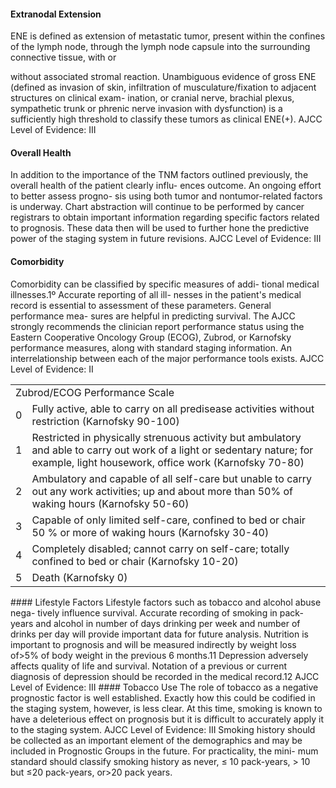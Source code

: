 #### Extranodal Extension  
ENE is defined as extension of metastatic tumor, present
within the confines of the lymph node, through the lymph
node capsule into the surrounding connective tissue, with or  
<!-- PageBreak -->  
<!-- PageNumber="99" -->
<!-- PageHeader="8 Major Salivary Glands" -->  
without associated stromal reaction. Unambiguous evidence
of gross ENE (defined as invasion of skin, infiltration of
musculature/fixation to adjacent structures on clinical exam-
ination, or cranial nerve, brachial plexus, sympathetic trunk
or phrenic nerve invasion with dysfunction) is a sufficiently
high threshold to classify these tumors as clinical ENE(+).
AJCC Level of Evidence: III  
#### Overall Health  
In addition to the importance of the TNM factors outlined
previously, the overall health of the patient clearly influ-
ences outcome. An ongoing effort to better assess progno-
sis using both tumor and nontumor-related factors is
underway. Chart abstraction will continue to be performed
by cancer registrars to obtain important information
regarding specific factors related to prognosis. These data
then will be used to further hone the predictive power of
the staging system in future revisions. AJCC Level of
Evidence: III  
#### Comorbidity  
Comorbidity can be classified by specific measures of addi-
tional medical illnesses.1º Accurate reporting of all ill-
nesses in the patient's medical record is essential to
assessment of these parameters. General performance mea-
sures are helpful in predicting survival. The AJCC strongly
recommends the clinician report performance status using
the Eastern Cooperative Oncology Group (ECOG), Zubrod,
or Karnofsky performance measures, along with standard
staging information. An interrelationship between each of
the major performance tools exists. AJCC Level of
Evidence: II  
<table>
<tr>
<td colspan="2">Zubrod/ECOG Performance Scale</td>
</tr>
<tr>
<td>0</td>
<td>Fully active, able to carry on all predisease activities without restriction (Karnofsky 90-100)</td>
</tr>
<tr>
<td>1</td>
<td>Restricted in physically strenuous activity but ambulatory and able to carry out work of a light or sedentary nature; for example, light housework, office work (Karnofsky 70-80)</td>
</tr>
<tr>
<td>2</td>
<td>Ambulatory and capable of all self-care but unable to carry out any work activities; up and about more than 50% of waking hours (Karnofsky 50-60)</td>
</tr>
<tr>
<td>3</td>
<td>Capable of only limited self-care, confined to bed or chair 50 % or more of waking hours (Karnofsky 30-40)</td>
</tr>
<tr>
<td>4</td>
<td>Completely disabled; cannot carry on self-care; totally confined to bed or chair (Karnofsky 10-20)</td>
</tr>
<tr>
<td>5</td>
<td>Death (Karnofsky 0)</td>
</tr>
</table>  
#### Lifestyle Factors  
Lifestyle factors such as tobacco and alcohol abuse nega-
tively influence survival. Accurate recording of smoking in
pack-years and alcohol in number of days drinking per week
and number of drinks per day will provide important data for
future analysis. Nutrition is important to prognosis and will
be measured indirectly by weight loss of>5% of body  
weight in the previous 6 months.11 Depression adversely
affects quality of life and survival. Notation of a previous or
current diagnosis of depression should be recorded in the
medical record.12 AJCC Level of Evidence: III  
#### Tobacco Use  
The role of tobacco as a negative prognostic factor is well
established. Exactly how this could be codified in the staging
system, however, is less clear. At this time, smoking is known
to have a deleterious effect on prognosis but it is difficult to
accurately apply it to the staging system. AJCC Level of
Evidence: III  
Smoking history should be collected as an important
element of the demographics and may be included in
Prognostic Groups in the future. For practicality, the mini-
mum standard should classify smoking history as never, ≤
10 pack-years, > 10 but ≤20 pack-years, or>20 pack years.